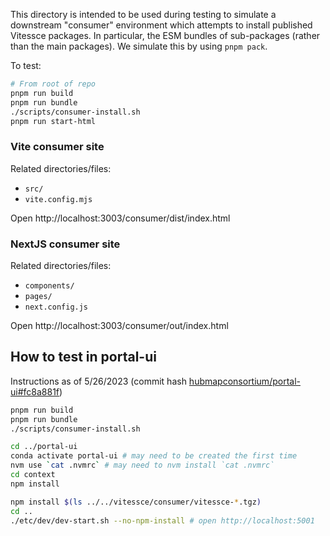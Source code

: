 This directory is intended to be used during testing to simulate a downstream "consumer" environment which attempts to install published Vitessce packages.
In particular, the ESM bundles of sub-packages (rather than the main packages).
We simulate this by using `pnpm pack`.

To test:
```sh
# From root of repo
pnpm run build
pnpm run bundle
./scripts/consumer-install.sh
pnpm run start-html
```

### Vite consumer site

Related directories/files:
- `src/`
- `vite.config.mjs`

Open http://localhost:3003/consumer/dist/index.html

### NextJS consumer site

Related directories/files:
- `components/`
- `pages/`
- `next.config.js`

Open http://localhost:3003/consumer/out/index.html


## How to test in portal-ui

Instructions as of 5/26/2023 (commit hash [hubmapconsortium/portal-ui#fc8a881f](https://github.com/hubmapconsortium/portal-ui/commit/fc8a881ff6f793b4a0dbbeed60f2186fe9d880c4))

```sh
pnpm run build
pnpm run bundle
./scripts/consumer-install.sh

cd ../portal-ui
conda activate portal-ui # may need to be created the first time
nvm use `cat .nvmrc` # may need to nvm install `cat .nvmrc`
cd context
npm install

npm install $(ls ../../vitessce/consumer/vitessce-*.tgz)
cd ..
./etc/dev/dev-start.sh --no-npm-install # open http://localhost:5001
```
